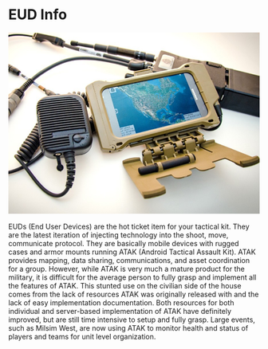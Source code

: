 # EUD Info

![EUD with radio](/resources/pictures/eud-with-radio.png)

EUDs (End User Devices) are the hot ticket item for your tactical kit. They are the latest iteration of injecting technology into the shoot, move, communicate protocol. They are basically mobile devices with rugged cases and armor mounts running ATAK (Android Tactical Assault Kit). ATAK provides mapping, data sharing, communications, and asset coordination for a group. However, while ATAK is very much a mature product for the military, it is difficult for the average person to fully grasp and implement all the features of ATAK. This stunted use on the civilian side of the house comes from the lack of resources ATAK was originally released with and the lack of easy implementation documentation. Both resources for both individual and server-based implementation of ATAK have definitely improved, but are still time intensive to setup and fully grasp. Large events, such as Milsim West, are now using ATAK to monitor health and status of players and teams for unit level organization.